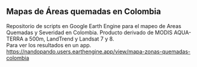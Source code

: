 ## Mapas de Áreas quemadas en Colombia
Repositorio de scripts en Google Earth Engine para el mapeo de Areas Quemadas y Severidad en Colombia. Producto derivado de MODIS AQUA-TERRA a 500m, LandTrend y Landsat 7 y 8.  
Para ver los resultados en un app.
https://nandopando.users.earthengine.app/view/mapa-zonas-quemadas-colombia
